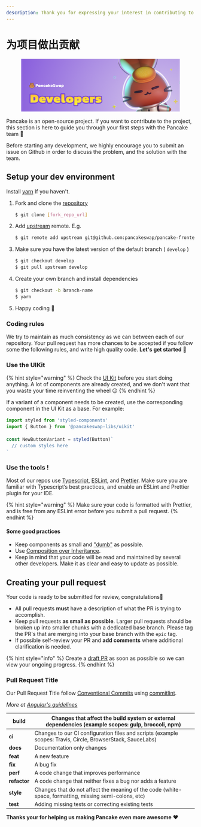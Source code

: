 ```yaml
---
description: Thank you for expressing your interest in contributing to PancakeSwap !
---
```


# 为项目做出贡献

<figure><img src="../../.gitbook/assets/image (323).png" alt=""><figcaption></figcaption></figure>

Pancake is an open-source project. If you want to contribute to the project, this section is here to guide you through your first steps with the Pancake team :pancakes:&#x20;

Before starting any development, we highly encourage you to submit an issue on Github in order to discuss the problem, and the solution with the team.

## Setup your dev environment

Install [yarn](https://classic.yarnpkg.com/lang/en/docs/install/) If you haven't.

1.  Fork and clone the [repository](https://github.com/pancakeswap/pancake-frontend)

    ```bash
    $ git clone [fork_repo_url]
    ```
2.  Add [upstream](https://docs.github.com/en/pull-requests/collaborating-with-pull-requests/working-with-forks/configuring-a-remote-for-a-fork) remote. E.g.

    ```bash
    $ git remote add upstream git@github.com:pancakeswap/pancake-frontend.git
    ```
3.  Make sure you have the latest version of the default branch ( `develop` )

    ```bash
    $ git checkout develop
    $ git pull upstream develop
    ```
4.  Create your own branch and install dependencies

    ```bash
    $ git checkout -b branch-name
    $ yarn
    ```
5. Happy coding 🎉

### Coding rules

We try to maintain as much consistency as we can between each of our repository. Your pull request has more chances to be accepted if you follow some the following rules, and write high quality code. **Let's get started** :muscle:&#x20;

### Use the UIKit

{% hint style="warning" %}
Check the [UI Kit](https://github.com/pancakeswap/pancake-uikit) before you start doing anything. A lot of components are already created, and we don't want that you waste your time reinventing the wheel :wink:&#x20;
{% endhint %}

If a variant of a component needs to be created, use the corresponding component in the UI Kit as a base. For example:

```javascript
import styled from 'styled-components'
import { Button } from '@pancakeswap-libs/uikit'

const NewButtonVariant = styled(Button)`
  // custom styles here
`
```

### Use the tools !

Most of our repos use [Typescript](https://www.typescriptlang.org/docs), [ESLint](https://eslint.org/docs/user-guide/getting-started), and [Prettier](https://prettier.io/). Make sure you are familiar with Typescript’s best practices, and enable an ESLint and Prettier plugin for your IDE.

{% hint style="warning" %}
Make sure your code is formatted with Prettier, and is free from any ESLint error before you submit a pull request.
{% endhint %}

#### Some good practices

* Keep components as small and ["dumb"](https://en.wikipedia.org/wiki/Pure\_function) as possible.
* Use [Composition over Inheritance](https://reactjs.org/docs/composition-vs-inheritance.html).
* Keep in mind that your code will be read and maintained by several other developers. Make it as clear and easy to update as possible.

## Creating your pull request

Your code is ready to be submitted for review, congratulations🥳

* All pull requests **must** have a description of what the PR is trying to accomplish.
* Keep pull requests **as small as possible**. Larger pull requests should be broken up into smaller chunks with a dedicated base branch. Please tag the PR's that are merging into your base branch with the `epic` tag.
* If possible self-review your PR and **add comments** where additional clarification is needed.

{% hint style="info" %}
Create a [draft PR](https://github.blog/2019-02-14-introducing-draft-pull-requests/) as soon as possible so we can view your ongoing progress.
{% endhint %}

### Pull Request Title

Our Pull Request Title follow [Conventional Commits](https://www.conventionalcommits.org/en/v1.0.0/) using [commitlint](https://commitlint.js.org/#/).‌

_More at_ [_Angular's guidelines_](https://github.com/angular/angular/blob/22b96b9/CONTRIBUTING.md#type)

| **build**    | Changes that affect the build system or external dependencies (example scopes: gulp, broccoli, npm)         |
| ------------ | ----------------------------------------------------------------------------------------------------------- |
| **ci**       | Changes to our CI configuration files and scripts (example scopes: Travis, Circle, BrowserStack, SauceLabs) |
| **docs**     | Documentation only changes                                                                                  |
| **feat**     | A new feature                                                                                               |
| **fix**      | A bug fix                                                                                                   |
| **perf**     | A code change that improves performance                                                                     |
| **refactor** | A code change that neither fixes a bug nor adds a feature                                                   |
| **style**    | Changes that do not affect the meaning of the code (white-space, formatting, missing semi-colons, etc)      |
| **test**     | Adding missing tests or correcting existing tests                                                           |

**Thanks your for helping us making Pancake even more awesome** :heart:&#x20;
